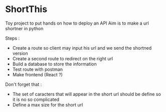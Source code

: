 # ShortThis
Toy project to put hands on how to deploy an API
Aim is to make a url shortner in python

Steps :
- Create a route so client may input his url and we send the shortned version
- Create a second route to redirect on the right url
- Build a database to store the information
- Test route with postman
- Make frontend (React ?)

Don't forget that :
- The set of caracters that will appear in the short url should be define so it is no so complicated
- Define a max size for the short url